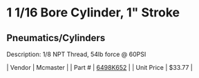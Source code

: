 # 1 1/16 Bore Cylinder, 1" Stroke
## Pneumatics/Cylinders
Description: 	1/8 NPT Thread, 54lb force @ 60PSI 

| Vendor | Mcmaster | 
| Part # | [6498K652](http://www.mcmaster.com/) | 
| Unit Price | $33.77 | 
